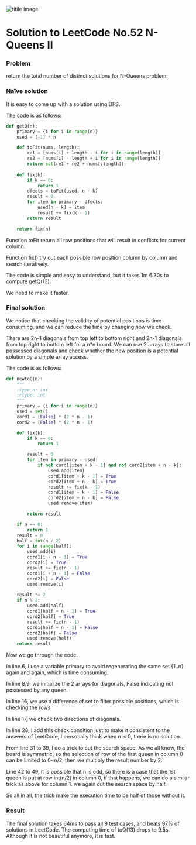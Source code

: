 ![titile image](https://d3i6fh83elv35t.cloudfront.net/newshour/app/uploads/2016/05/729665main_A-BlackHoleArt-pia16695_full-1024x576.jpg)

# Solution to LeetCode No.52 N-Queens II

### Problem

return the total number of distinct solutions for N-Queens problem.

### Naïve solution

It is easy to come up with a solution using DFS.

The code is as follows:

```python
def getQ(n):
    primary = {i for i in range(n)}
    used = [-1] * n

    def toFit(nums, length):
        re1 = [nums[i] + length - i for i in range(length)]
        re2 = [nums[i] - length + i for i in range(length)]
        return set(re1 + re2 + nums[:length])
    
    def fix(k):
        if k == 0:
            return 1
        dfects = toFit(used, n - k)
        result = 0
        for item in primary - dfects:
            used[n - k] = item
            result += fix(k - 1)
        return result

    return fix(n)
```

Function toFit return all row positions that will result in conflicts for current column.

Function fix() try out each possible row position column by column and search iteratively.

The code is simple and easy to understand, but it takes 1m 6.30s to compute getQ(13).

We need to make it faster.

### Final solution

We notice that checking the validity of potential positions is time consuming, and we can reduce the time by changing how we check.

There are 2n-1 diagonals from top left to bottom right and 2n-1 diagonals from top right to bottom left for a n\*n board. We can use 2 arrays to store all possessed diagonals and check whether the new position is a potential solution by a simple array access.

The code is as follows:

```python
def newtoQ(n):
    """
    :type n: int
    :rtype: int
    """
    primary = {i for i in range(n)}
    used = set()
    cord1 = [False] * (2 * n - 1)
    cord2 = [False] * (2 * n - 1)

    def fix(k):
        if k == 0:
            return 1

        result = 0
        for item in primary - used:
            if not cord1[item + k - 1] and not cord2[item + n - k]:
                used.add(item)
                cord1[item + k - 1] = True
                cord2[item + n - k] = True
                result += fix(k - 1)
                cord1[item + k - 1] = False
                cord2[item + n - k] = False
                used.remove(item)

        return result

    if n == 0:
        return 1
    result = 0
    half = int(n / 2)
    for i in range(half):
        used.add(i)
        cord1[i + n - 1] = True
        cord2[i] = True
        result += fix(n - 1)
        cord1[i + n - 1] = False
        cord2[i] = False
        used.remove(i)

    result *= 2
    if n % 2:
        used.add(half)
        cord1[half + n - 1] = True
        cord2[half] = True
        result += fix(n - 1)
        cord1[half + n - 1] = False
        cord2[half] = False
        used.remove(half)
    return result
```

Now we go through the code.

In line 6, I use a variable primary to avoid regenerating the same set {1..n} again and again, which is time consuming.

In line 8,9, we initialize the 2 arrays for diagonals, False indicating not possessed by any queen.

In line 16, we use a difference of set to filter possible positions, which is checking the rows.

In line 17, we check two directions of diagonals.

In line 28, I add this check condition just to make it consistent to the answers of LeetCode, I personally think when n is 0, there is no solution.

From line 31 to 39, I do a trick to cut the search space. As we all know, the board is symmetric, so the selection of row of the first queen in column 0 can be limited to 0~n/2, then we multiply the result number by 2.

Line 42 to 49, it is possible that n is odd, so there is a case that the 1st queen is put at row int(n/2) in column 0, if that happens, we can do a similar trick as above for column 1. we again cut the search space by half.

So all in all, the trick make the execution time to be half of those without it.

### Result 

The final solution takes 64ms to pass all 9 test cases, and beats 97% of solutions in LeetCode. The computing time of toQ(13) drops to 9.5s. Although it is not beautiful anymore, it is fast.

